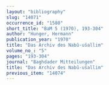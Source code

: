 ```yaml
---
layout: "bibliography"
slug: "14071"
occurrence_id: "1580"
short_title: "BaM 5 (1970), 193-304"
author: "Hunger, Hermann"
publication_year: "1970"
title: "Das Archiv des Nabû-ušallim"
volume_no_: "5"
pages: "193-304"
journal: "Baghdader Mitteilungen"
title: "Das Archiv des Nabû-ušallim"
previous_item: "14074"
---
```

